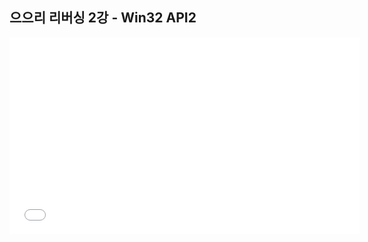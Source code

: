 ## 으으리 리버싱 2강 - Win32 API2

<iframe width="560" height="315" src="//www.youtube.com/embed/ETYUJdlcXOg" frameborder="0" allowfullscreen></iframe>